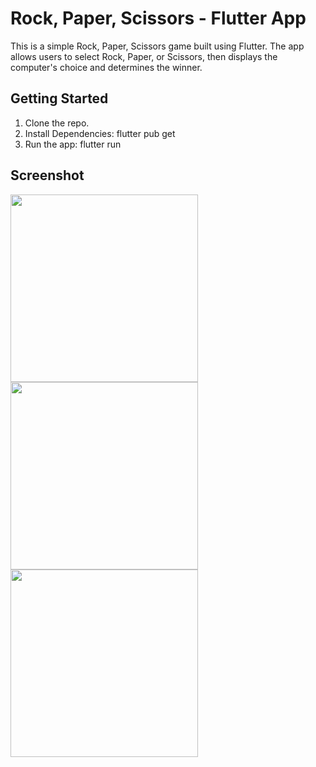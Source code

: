# Rock, Paper, Scissors - Flutter App

This is a simple Rock, Paper, Scissors game built using Flutter. The app allows users to select Rock, Paper, or Scissors, then displays the computer's choice and determines the winner.

## Getting Started

1. Clone the repo. 
2. Install Dependencies: flutter pub get
3. Run the app: flutter run

## Screenshot

<img src="https://github.com/user-attachments/assets/38a30acc-a214-4058-be90-c93674531de5" width="300"/>

<img src="https://github.com/user-attachments/assets/265453ee-1f89-4bd8-806a-947b12f4462e" width="300"/>

<img src="https://github.com/user-attachments/assets/411b4865-7cac-4781-b45e-4a1fcc4f9959" width="300"/>


